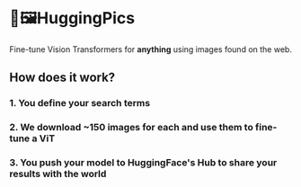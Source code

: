 # 🤗🖼️HuggingPics

Fine-tune Vision Transformers for **anything** using images found on the web.

## How does it work?

### 1. You define your search terms

### 2. We download ~150 images for each and use them to fine-tune a ViT

### 3. You push your model to HuggingFace's Hub to share your results with the world
